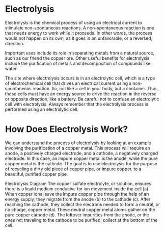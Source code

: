 # Electrolysis
Electrolysis is the chemical process of using an electrical current to stimulate non-spontaneous reactions. A non-spontaneous reaction is one that needs energy to work while it proceeds. In other words, the process would not happen on its own, as it goes in an unfavorable, or a reversed, direction.

Important uses include its role in separating metals from a natural source, such as our friend the copper ore. Other useful benefits for electrolysis include the purification of metals and decomposition of compounds like water.

The site where electrolysis occurs is in an electrolytic cell, which is a type of electrochemical cell that drives an electrical current using a non-spontaneous reaction. So, not like a cell in your body, but a container. Thus, these cells must have an energy source to drive the reaction in the reverse or opposite direction, like a battery. Be careful not to confuse an electrolytic cell with electrolysis. Always remember that the electrolysis process is performed using an electrolytic cell.
# How Does Electrolysis Work?
We can understand the process of electrolysis by looking at an example involving the purification of a copper metal. This process will require an anode, a positively charged electrode, and a cathode, a negatively charged electrode. In this case, an impure copper metal is the anode, while the pure copper metal is the cathode. The goal is to use electrolysis for the purpose of recycling a dirty old piece of copper pipe, or impure copper, to a beautiful, purified copper pipe.

Electrolysis Diagram
The copper sulfate electrolyte, or solution, ensures there is a liquid medium conducive for ion movement inside the cell (a). When copper ions leave the impure copper pipe through the help of an energy supply, they migrate from the anode (b) to the cathode (c). After reaching the cathode, they collect the electrons needed to form a neutral, or no charge, copper metal. These neutral copper metal atoms gather on the pure copper cathode (d). The leftover impurities from the anode, or the ones not traveling to the cathode to be purified, collect at the bottom of the cell.
